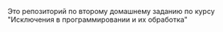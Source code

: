 Это репозиторий по второму домашнему заданию по курсу "Исключения в программировании и их обработка"
